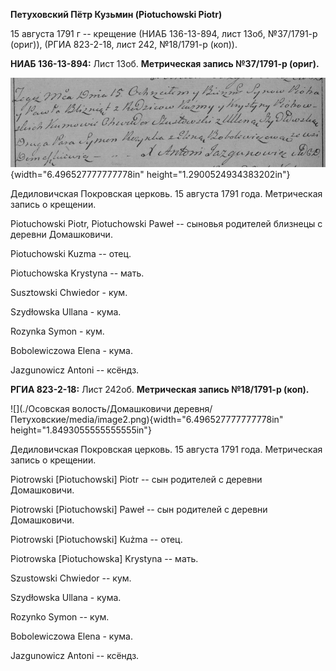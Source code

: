 **Петуховский Пётр Кузьмин (Piotuchowski Piotr)**

15 августа 1791 г -- крещение (НИАБ 136-13-894, лист 13об, №37/1791-р
(ориг)), (РГИА 823-2-18, лист 242, №18/1791-р (коп)).

**НИАБ 136-13-894:** Лист 13об. **Метрическая запись №37/1791-р
(ориг).**

![](./media/9cc5c58a093586ce62481dba8132d7db57b1392c.png){width="6.496527777777778in"
height="1.2900524934383202in"}

Дедиловичская Покровская церковь. 15 августа 1791 года. Метрическая
запись о крещении.

Piotuchowski Piotr, Piotuchowski Paweł -- сыновья родителей близнецы с
деревни Домашковичи.

Piotuchowski Kuzma -- отец.

Piotuchowska Krystyna -- мать.

Susztowski Chwiedor - кум.

Szydłowska Ullana - кума.

Rozynka Symon - кум.

Bobolewiczowa Elena - кума.

Jazgunowicz Antoni -- ксёндз.

**РГИА 823-2-18:** Лист 242об. **Метрическая запись №18/1791-р (коп).**

![](./Осовская волость/Домашковичи деревня/Петуховские/media/image2.png){width="6.496527777777778in"
height="1.8493055555555555in"}

Дедиловичская Покровская церковь. 15 августа 1791 года. Метрическая
запись о крещении.

Piotrowski \[Piotuchowski\] Piotr -- сын родителей с деревни
Домашковичи.

Piotrowski \[Piotuchowski\] Paweł -- сын родителей с деревни
Домашковичи.

Piotrowski \[Piotuchowski\] Kużma -- отец.

Piotrowska \[Piotuchowska\] Krystyna -- мать.

Szustowski Chwiedor -- кум.

Szydłowska Ullana - кума.

Rozynko Symon -- кум.

Bobolewiczowa Elena - кума.

Jazgunowicz Antoni -- ксёндз.
